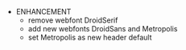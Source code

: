 * ENHANCEMENT
  * remove webfont DroidSerif
  * add new webfonts DroidSans and Metropolis
  * set Metropolis as new header default
